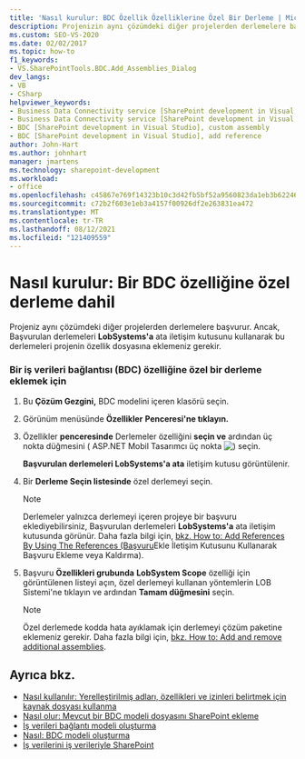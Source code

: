 ```yaml
---
title: 'Nasıl kurulur: BDC Özellik Özelliklerine Özel Bir Derleme | Microsoft Docs'
description: Projenizin aynı çözümdeki diğer projelerden derlemelere başvuramalarını için bir iş veri bağlantısı (BDC) özelliğine özel derlemeler ekleyin.
ms.custom: SEO-VS-2020
ms.date: 02/02/2017
ms.topic: how-to
f1_keywords:
- VS.SharePointTools.BDC.Add_Assemblies_Dialog
dev_langs:
- VB
- CSharp
helpviewer_keywords:
- Business Data Connectivity service [SharePoint development in Visual Studio], add reference
- Business Data Connectivity service [SharePoint development in Visual Studio], custom assembly
- BDC [SharePoint development in Visual Studio], custom assembly
- BDC [SharePoint development in Visual Studio], add reference
author: John-Hart
ms.author: johnhart
manager: jmartens
ms.technology: sharepoint-development
ms.workload:
- office
ms.openlocfilehash: c45867e769f14323b10c3d42fb5bf52a9560823da1eb3b62246297e19dd69396
ms.sourcegitcommit: c72b2f603e1eb3a4157f00926df2e263831ea472
ms.translationtype: MT
ms.contentlocale: tr-TR
ms.lasthandoff: 08/12/2021
ms.locfileid: "121409559"
---
```

# <a name="how-to-include-a-custom-assembly-in-a-bdc-feature"></a>Nasıl kurulur: Bir BDC özelliğine özel derleme dahil
  Projeniz aynı çözümdeki diğer projelerden derlemelere başvurur. Ancak, Başvurulan derlemeleri **LobSystems'a** ata iletişim kutusunu kullanarak bu derlemeleri projenin özellik dosyasına eklemeniz gerekir.

### <a name="to-include-a-custom-assembly-in-a-business-data-connectivity-bdc-feature"></a>Bir iş verileri bağlantısı (BDC) özelliğine özel bir derleme eklemek için

1. Bu **Çözüm Gezgini,** BDC modelini içeren klasörü seçin.

2. Görünüm menüsünde **Özellikler** **Penceresi'ne tıklayın.**

3. Özellikler **penceresinde** Derlemeler özelliğini **seçin ve** ardından üç nokta düğmesini ( ASP.NET Mobil Tasarımcı üç nokta ![) seçin.](../sharepoint/media/mwellipsis.gif "ASP.NET Mobil Tasarımcı üç nokta")

     **Başvurulan derlemeleri LobSystems'a ata** iletişim kutusu görüntülenir.

4. Bir **Derleme Seçin listesinde** özel derlemeyi seçin.

    > [!NOTE]
    > Derlemeler yalnızca derlemeyi içeren projeye bir başvuru eklediyebilirsiniz, Başvurulan derlemeleri **LobSystems'a** ata iletişim kutusunda görünür. Daha fazla bilgi için, [bkz. How to: Add References By Using The References (Başvuru](/previous-versions/wkze6zky(v=vs.140))Ekle İletişim Kutusunu Kullanarak Başvuru Ekleme veya Kaldırma).

5. Başvuru **Özellikleri grubunda** **LobSystem Scope** özelliği için görüntülenen listeyi açın, özel derlemeyi kullanan yöntemlerin LOB Sistemi'ne tıklayın ve ardından **Tamam düğmesini** seçin.

    > [!NOTE]
    > Özel derlemede kodda hata ayıklamak için derlemeyi çözüm paketine eklemeniz gerekir. Daha fazla bilgi için, [bkz. How to: Add and remove additional assemblies](../sharepoint/how-to-add-and-remove-additional-assemblies.md).

## <a name="see-also"></a>Ayrıca bkz.
- [Nasıl kullanılır: Yerelleştirilmiş adları, özellikleri ve izinleri belirtmek için kaynak dosyası kullanma](../sharepoint/how-to-use-a-resource-file-to-specify-localized-names-properties-and-permissions.md)
- [Nasıl olur: Mevcut bir BDC modeli dosyasını SharePoint ekleme](../sharepoint/how-to-add-an-existing-bdc-model-file-to-a-sharepoint-project.md)
- [İş verileri bağlantı modeli oluşturma](../sharepoint/creating-a-business-data-connectivity-model.md)
- [Nasıl: BDC modeli oluşturma](../sharepoint/how-to-create-a-bdc-model.md)
- [İş verilerini iş verileriyle SharePoint](../sharepoint/integrating-business-data-into-sharepoint.md)